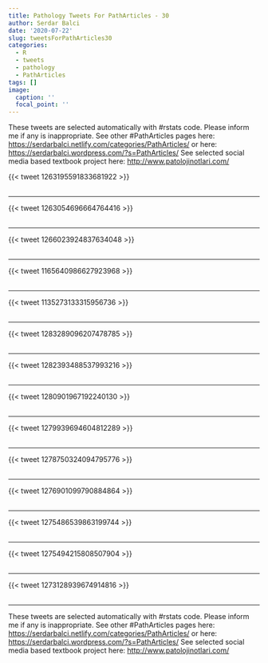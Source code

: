 ```yaml
---
title: Pathology Tweets For PathArticles - 30
author: Serdar Balci
date: '2020-07-22'
slug: tweetsForPathArticles30
categories:
  - R
  - tweets
  - pathology
  - PathArticles
tags: []
image:
  caption: ''
  focal_point: ''
---
```



These tweets are selected automatically with #rstats code. Please inform me if any is inappropriate.
See other #PathArticles pages here: https://serdarbalci.netlify.com/categories/PathArticles/  or here: https://serdarbalci.wordpress.com/?s=PathArticles/ 
See selected social media based textbook project here: http://www.patolojinotlari.com/

{{< tweet 1263195591833681922 >}}
<br>
<br>
<hr>
{{< tweet 1263054696664764416 >}}
<br>
<br>
<hr>
{{< tweet 1266023924837634048 >}}
<br>
<br>
<hr>
{{< tweet 1165640986627923968 >}}
<br>
<br>
<hr>
{{< tweet 1135273133315956736 >}}
<br>
<br>
<hr>
{{< tweet 1283289096207478785 >}}
<br>
<br>
<hr>
{{< tweet 1282393488537993216 >}}
<br>
<br>
<hr>
{{< tweet 1280901967192240130 >}}
<br>
<br>
<hr>
{{< tweet 1279939694604812289 >}}
<br>
<br>
<hr>
{{< tweet 1278750324094795776 >}}
<br>
<br>
<hr>
{{< tweet 1276901099790884864 >}}
<br>
<br>
<hr>
{{< tweet 1275486539863199744 >}}
<br>
<br>
<hr>
{{< tweet 1275494215808507904 >}}
<br>
<br>
<hr>
{{< tweet 1273128939674914816 >}}
<br>
<br>
<hr>


These tweets are selected automatically with #rstats code. Please inform me if any is inappropriate.
See other #PathArticles pages here: https://serdarbalci.netlify.com/categories/PathArticles/  or here: https://serdarbalci.wordpress.com/?s=PathArticles/ 
See selected social media based textbook project here: http://www.patolojinotlari.com/
